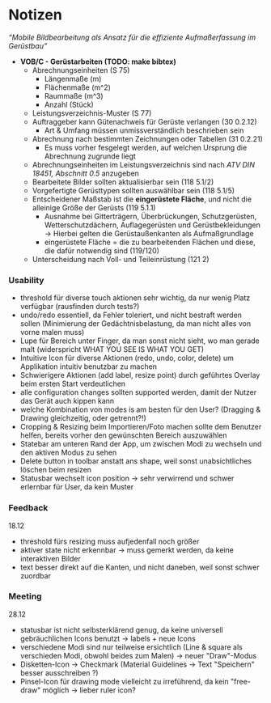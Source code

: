 # Notizen 

*“Mobile Bildbearbeitung als Ansatz für die effiziente Aufmaßerfassung im Gerüstbau”*

- **VOB/C - Gerüstarbeiten (TODO: make bibtex)**
  - Abrechnungseinheiten (S 75)
    - Längenmaße (m)
    - Flächenmaße (m^2)
    - Raummaße (m^3)
    - Anzahl (Stück)
  - Leistungsverzeichnis-Muster (S 77)
  - Auftraggeber kann Gütenachweis für Gerüste verlangen (30 0.2.12)
    - Art & Umfang müssen unmissverständlich beschrieben sein
  - Abrechnung nach bestimmten Zeichnungen oder Tabellen (31 0.2.21)
    - Es muss vorher fesgelegt werden, auf welchen Ursprung die Abrechnung zugrunde liegt
  - Abrechnungseinheiten im Leistungsverzeichnis sind nach *ATV DIN 18451, Abschnitt 0.5* anzugeben
  - Bearbeitete Bilder sollten aktualisierbar sein (118 5.1/2)
  - Vorgefertigte Gerüsttypen sollten auswählbar sein (118 5.1/5)
  - Entscheidener Maßstab ist die **eingerüstete Fläche**, und nicht die alleinige Größe der Gerüsts (119 5.1.1)
    - Ausnahme bei Gitterträgern, Überbrückungen, Schutzgerüsten, Wetterschutzdächern, Auflagegerüsten und
    Gerüstbekleidungen -> Hierbei gelten die Gerüstaußenkanten als Aufmaßgrundlage
    - eingerüstete Fläche = die zu bearbeitenden Flächen und diese, die dafür notwendig sind (119/120)
  - Unterscheidung nach Voll- und Teileinrüstung (121 2)
  

### Usability
  
- threshold für diverse touch aktionen sehr wichtig, da nur wenig Platz verfügbar (rausfinden durch tests?)
- undo/redo essentiell, da Fehler toleriert, und nicht bestraft werden sollen (Minimierung der Gedächtnisbelastung, da man nicht alles von vorne malen muss)
- Lupe für Bereich unter Finger, da man sonst nicht sieht, wo man gerade malt (widerspricht WHAT YOU SEE IS WHAT YOU GET)
- Intuitive Icon für diverse Aktionen (redo, undo, color, delete) um Applikation intuitiv benutzbar zu machen
- Schwierigere Aktionen (add label, resize point) durch geführtes Overlay beim ersten Start verdeutlichen
- alle configuration changes sollten supported werden, damit der Nutzer das Gerät auch kippen kann
- welche Kombination von modes is am besten für den User? (Dragging & Drawing gleichzeitig, oder getrennt?!)
- Cropping & Resizing beim Importieren/Foto machen sollte dem Benutzer helfen, bereits vorher den gewünschten Bereich auszuwählen
- Statebar am unteren Rand der App, um zwischen Modi zu wechseln und den aktiven Modus zu sehen
- Delete button in toolbar anstatt ans shape, weil sonst unabsichtliches löschen beim resizen
- Statusbar wechselt icon position -> sehr verwirrend und schwer erlernbar für User, da kein Muster


### Feedback

18.12
- threshold fürs resizing muss aufjedenfall noch größer
- aktiver state nicht erkennbar -> muss gemerkt werden, da keine interaktiven Bilder
- text besser direkt auf die Kanten, und nicht daneben, weil sonst schwer zuordbar



### Meeting 

28.12
- statusbar ist nicht selbsterklärend genug, da keine universell gebräuchlichen Icons benutzt -> labels + neue Icons
- verschiedene Modi sind nur teilweise ersichtlich (Line & square als verschieden Modi, obwohl beides zum Malen) -> neuer "Draw"-Modus
- Disketten-Icon -> Checkmark  (Material Guidelines -> Text "Speichern" besser ausschreiben ?)
- Pinsel-Icon für drawing mode vielleicht zu irreführend, da kein "free-draw" möglich -> lieber ruler icon?

